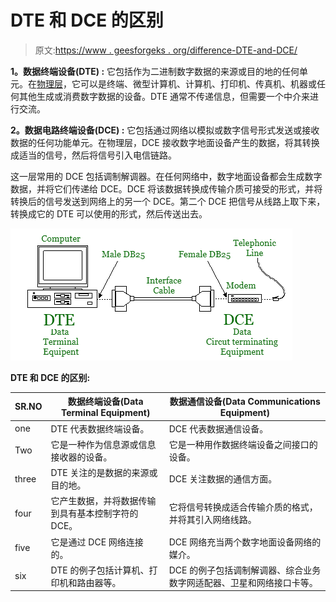 # DTE 和 DCE 的区别

> 原文:[https://www . geesforgeks . org/difference-DTE-and-DCE/](https://www.geeksforgeeks.org/difference-between-dte-and-dce/)

**1。数据终端设备(DTE) :**
它包括作为二进制数字数据的来源或目的地的任何单元。在[物理层](https://www.geeksforgeeks.org/layers-of-osi-model/)，它可以是终端、微型计算机、计算机、打印机、传真机、机器或任何其他生成或消费数字数据的设备。DTE 通常不传递信息，但需要一个中介来进行交流。

**2。数据电路终端设备(DCE) :**
它包括通过网络以模拟或数字信号形式发送或接收数据的任何功能单元。在物理层，DCE 接收数字地面设备产生的数据，将其转换成适当的信号，然后将信号引入电信链路。

这一层常用的 DCE 包括调制解调器。在任何网络中，数字地面设备都会生成数字数据，并将它们传递给 DCE。DCE 将该数据转换成传输介质可接受的形式，并将转换后的信号发送到网络上的另一个 DCE。第二个 DCE 把信号从线路上取下来，转换成它的 DTE 可以使用的形式，然后传送出去。

![](img/0f6c400b1a285371b30641c0c967b1a0.png)

**DTE 和 DCE 的区别:**

<center>

| SR.NO | 数据终端设备(Data Terminal Equipment) | 数据通信设备(Data Communications Equipment) |
| --- | --- | --- |
| one | DTE 代表数据终端设备。 | DCE 代表数据通信设备。 |
| Two | 它是一种作为信息源或信息接收器的设备。 | 它是一种用作数据终端设备之间接口的设备。 |
| three | DTE 关注的是数据的来源或目的地。 | DCE 关注数据的通信方面。 |
| four | 它产生数据，并将数据传输到具有基本控制字符的 DCE。 | 它将信号转换成适合传输介质的格式，并将其引入网络线路。 |
| five | 它是通过 DCE 网络连接的。 | DCE 网络充当两个数字地面设备网络的媒介。 |
| six | DTE 的例子包括计算机、打印机和路由器等。 | DCE 的例子包括调制解调器、综合业务数字网适配器、卫星和网络接口卡等。 |

</center>